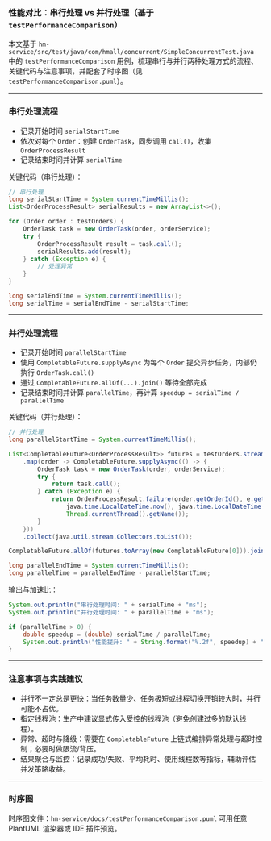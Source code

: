 ### 性能对比：串行处理 vs 并行处理（基于 `testPerformanceComparison`）

本文基于 `hm-service/src/test/java/com/hmall/concurrent/SimpleConcurrentTest.java` 中的 `testPerformanceComparison` 用例，梳理串行与并行两种处理方式的流程、关键代码与注意事项，并配套了时序图（见 `testPerformanceComparison.puml`）。

---

### 串行处理流程
- 记录开始时间 `serialStartTime`
- 依次对每个 `Order`：创建 `OrderTask`，同步调用 `call()`，收集 `OrderProcessResult`
- 记录结束时间并计算 `serialTime`

关键代码（串行处理）：

```183:199:hm-service/src/test/java/com/hmall/concurrent/SimpleConcurrentTest.java
// 串行处理
long serialStartTime = System.currentTimeMillis();
List<OrderProcessResult> serialResults = new ArrayList<>();

for (Order order : testOrders) {
    OrderTask task = new OrderTask(order, orderService);
    try {
        OrderProcessResult result = task.call();
        serialResults.add(result);
    } catch (Exception e) {
        // 处理异常
    }
}

long serialEndTime = System.currentTimeMillis();
long serialTime = serialEndTime - serialStartTime;
```

---

### 并行处理流程
- 记录开始时间 `parallelStartTime`
- 使用 `CompletableFuture.supplyAsync` 为每个 `Order` 提交异步任务，内部仍执行 `OrderTask.call()`
- 通过 `CompletableFuture.allOf(...).join()` 等待全部完成
- 记录结束时间并计算 `parallelTime`，再计算 `speedup = serialTime / parallelTime`

关键代码（并行处理）：

```200:219:hm-service/src/test/java/com/hmall/concurrent/SimpleConcurrentTest.java
// 并行处理
long parallelStartTime = System.currentTimeMillis();

List<CompletableFuture<OrderProcessResult>> futures = testOrders.stream()
    .map(order -> CompletableFuture.supplyAsync(() -> {
        OrderTask task = new OrderTask(order, orderService);
        try {
            return task.call();
        } catch (Exception e) {
            return OrderProcessResult.failure(order.getOrderId(), e.getMessage(),
                java.time.LocalDateTime.now(), java.time.LocalDateTime.now(),
                Thread.currentThread().getName());
        }
    }))
    .collect(java.util.stream.Collectors.toList());

CompletableFuture.allOf(futures.toArray(new CompletableFuture[0])).join();

long parallelEndTime = System.currentTimeMillis();
long parallelTime = parallelEndTime - parallelStartTime;
```

输出与加速比：

```221:227:hm-service/src/test/java/com/hmall/concurrent/SimpleConcurrentTest.java
System.out.println("串行处理时间: " + serialTime + "ms");
System.out.println("并行处理时间: " + parallelTime + "ms");

if (parallelTime > 0) {
    double speedup = (double) serialTime / parallelTime;
    System.out.println("性能提升: " + String.format("%.2f", speedup) + "倍");
}
```

---

### 注意事项与实践建议
- 并行不一定总是更快：当任务数量少、任务极短或线程切换开销较大时，并行可能不占优。
- 指定线程池：生产中建议显式传入受控的线程池（避免创建过多的默认线程）。
- 异常、超时与降级：需要在 `CompletableFuture` 上链式编排异常处理与超时控制；必要时做限流/背压。
- 结果聚合与监控：记录成功/失败、平均耗时、使用线程数等指标，辅助评估并发策略收益。

---

### 时序图
时序图文件：`hm-service/docs/testPerformanceComparison.puml`
可用任意 PlantUML 渲染器或 IDE 插件预览。



